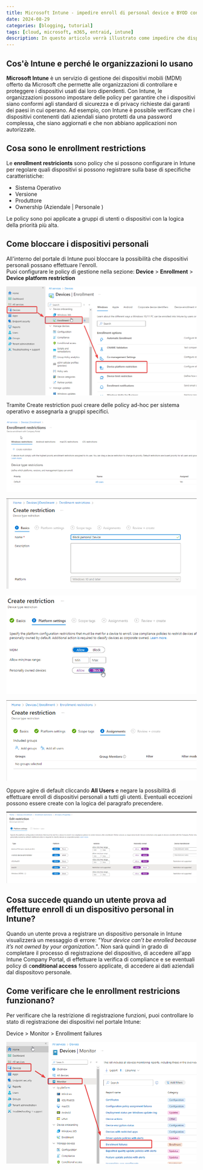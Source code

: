 ```yaml
---
title: Microsoft Intune - impedire enroll di personal device e BYOD con le enrollment restrictions
date: 2024-08-29
categories: [blogging, tutorial]
tags: [cloud, microsoft, m365, entraid, intune]
description: In questo articolo verrà illustrato come impedire che dispositivi personali e BYOD possano effettuare l'enroll in Microsoft Intune configurando correttamente le policy di enrollment restrictions. 
---
```


## Cos'è Intune e perché le organizzazioni lo usano

**Microsoft Intune** è un servizio di gestione dei dispositivi mobili (MDM) offerto da Microsoft che permette alle organizzazioni di controllare e proteggere i dispositivi usati dai loro dipendenti. Con Intune, le organizzazioni possono impostare delle policy per garantire che i dispositivi siano conformi agli standard di sicurezza e di privacy richieste dai garanti dei paesi in cui operano. Ad esempio, con Intune è possibile verificare che i dispositivi contenenti dati aziendali siano protetti da una password complessa, che siano aggiornati e che non abbiano applicazioni non autorizzate.

## Cosa sono le enrollment restrictions

Le **enrollment restricionts** sono policy che si possono configurare in Intune per regolare quali dispositivi si possono registrare sulla base di specifiche caratteristiche: 

- Sistema Operativo
- Versione
- Produttore 
- Ownership (Aziendale | Personale )

Le policy sono poi applicate a gruppi di utenti o dispositivi con la logica della priorità più alta.

## Come bloccare i dispositivi personali

All'interno del portale di Intune puoi bloccare la possibilità che dispositivi personali possano  effettuare l'enroll.  
Puoi configurare le policy di gestione nella sezione: **Device** > **Enrollment** > **Device platform restriction**

![Device Platform Restriction](/assets/2024-08-29/image_01.png)

Tramite Create restriction puoi creare delle policy ad-hoc per sistema operativo e assegnarla a gruppi  specifici.

![Enrollment Restrictions](/assets/2024-08-29/image_02.png)

![Creazione Policy](/assets/2024-08-29/image_03.png)

![blocco dei dispositivi personali](/assets/2024-08-29/image_04.png)

![Assegnazione](/assets/2024-08-29/image_05.png)

Oppure agire di default cliccando **All Users** e negare la possibilità di effettuare enroll di dispositivi personali a tutti gli utenti. Eventuali eccezioni possono essere create con la logica del paragrafo precendere.

![Configurazione il default](/assets/2024-08-29/image_06.png)

## Cosa succede quando un utente prova ad effetture enroll di un dispositivo personal in Intune?

Quando un utente prova a registrare un dispositivo personale in Intune visualizzerà un messaggio di errore: *"Your device can’t be enrolled because it’s not owned by your organization."*. Non sarà quindi in grado di completare il processo di registrazione del dispositivo, di accedere all'app Intune Company Portal, di effettuare la verifica di compliance e se eventuali policy di c**onditional access** fossero applicate, di accedere ai dati aziendali dal dispositovo personale.

## Come verificare che le enrollment restricions funzionano?

Per verificare che la restrizione di registrazione funzioni, puoi controllare lo stato di registrazione dei dispositivi nel portale Intune:

Device > Monitor > Enrollment failures 

![Controllo dei log](/assets/2024-08-29/image_07.png)